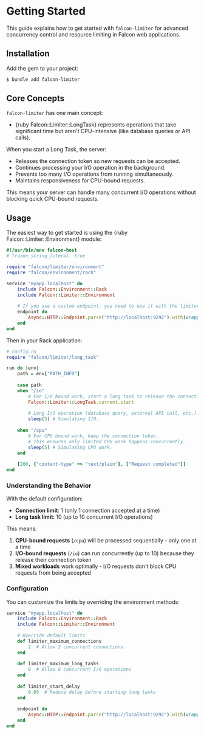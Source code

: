# Getting Started

This guide explains how to get started with `falcon-limiter` for advanced concurrency control and resource limiting in Falcon web applications.

## Installation

Add the gem to your project:

```bash
$ bundle add falcon-limiter
```

## Core Concepts

`falcon-limiter` has one main concept:

- {ruby Falcon::Limiter::LongTask} represents operations that take significant time but aren't CPU-intensive (like database queries or API calls).

When you start a Long Task, the server:

- Releases the connection token so new requests can be accepted.
- Continues processing your I/O operation in the background.
- Prevents too many I/O operations from running simultaneously.
- Maintains responsiveness for CPU-bound requests.

This means your server can handle many concurrent I/O operations without blocking quick CPU-bound requests.

## Usage

The easiest way to get started is using the {ruby Falcon::Limiter::Environment} module:

```ruby
#!/usr/bin/env falcon-host
# frozen_string_literal: true

require "falcon/limiter/environment"
require "falcon/environment/rack"

service "myapp.localhost" do
	include Falcon::Environment::Rack
	include Falcon::Limiter::Environment
	
	# If you use a custom endpoint, you need to use it with the limiter wrapper:
	endpoint do
		Async::HTTP::Endpoint.parse("http://localhost:9292").with(wrapper: limiter_wrapper)
	end
end
```

Then in your Rack application:

```ruby
# config.ru
require "falcon/limiter/long_task"

run do |env|
	path = env["PATH_INFO"]
	
	case path
	when "/io"
		# For I/O bound work, start a long task to release the connection token:
		Falcon::Limiter::LongTask.current.start
		
		# Long I/O operation (database query, external API call, etc.).
		sleep(5) # Simulating I/O.
		
	when "/cpu"
		# For CPU bound work, keep the connection token.
		# This ensures only limited CPU work happens concurrently.
		sleep(5) # Simulating CPU work.
	end
	
	[200, {"content-type" => "text/plain"}, ["Request completed"]]
end
```

### Understanding the Behavior

With the default configuration:

- **Connection limit**: 1 (only 1 connection accepted at a time)
- **Long task limit**: 10 (up to 10 concurrent I/O operations)

This means:

1. **CPU-bound requests** (`/cpu`) will be processed sequentially - only one at a time
2. **I/O-bound requests** (`/io`) can run concurrently (up to 10) because they release their connection token
3. **Mixed workloads** work optimally - I/O requests don't block CPU requests from being accepted

### Configuration

You can customize the limits by overriding the environment methods:

```ruby
service "myapp.localhost" do
	include Falcon::Environment::Rack
	include Falcon::Limiter::Environment
	
	# Override default limits
	def limiter_maximum_connections
		2  # Allow 2 concurrent connections
	end
	
	def limiter_maximum_long_tasks
		8  # Allow 8 concurrent I/O operations
	end
	
	def limiter_start_delay
		0.05  # Reduce delay before starting long tasks
	end
	
	endpoint do
		Async::HTTP::Endpoint.parse("http://localhost:9292").with(wrapper: limiter_wrapper)
	end
end
```
